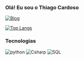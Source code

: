

### Olá! Eu sou o Thiago Cardoso 

[![Blog](https://img.shields.io/badge/LinkedIn-0077B5?style=for-the-badge&logo=linkedin&logoColor=white)](https://www.linkedin.com/in/thiago-cardoso-21b101133/)

[![Top Langs](https://github-readme-stats.vercel.app/api/top-langs/?username=CafePraThi&layout=compact)](https://github.com/CafePraThi/CafePraThi)

### Tecnologias
<div style="display: inline_block">
<img aligh="center" alt="python" src="https://img.shields.io/badge/Python-3776AB?style=for-the-badge&logo=python&logoColor=white" />

<img aligh="center" alt="Csharp" src="https://img.shields.io/badge/C%23-239120?style=for-the-badge&logo=c-sharp&logoColor=white" />

<img aligh="center" alt="SQL" src="https://img.shields.io/badge/MySQL-005C84?style=for-the-badge&logo=mysql&logoColor=white" />
